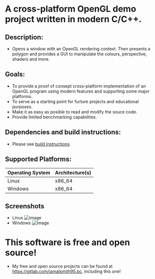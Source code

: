 # A cross-platform OpenGL demo project written in modern C/C++.

## Description:
* Opens a window with an OpenGL rendering context. Then presents a polygon 
and provides a GUI to manipulate the colours, perspective, shaders and more.

## Goals:
* To provide a proof of consept cross-platform implementation of an OpenGL 
program using modern features and supporting some major platforms. 
* To serve as a starting point for furture projects and educational purposes.
* Make it as easy as posible to read and modify the souce code.
* Provide limited benchmarking capabilities.

## Dependencies and build instructions:
* Please see [build instructions](/docs/build_instructions.md).

## Supported Platforms:
| Operating System | Architecture(s) |
| -----------      | -----------     |
| Linux            | x86_64          |
| Windows          | x86_64          |

## Screenshots
* Linux
![image](/uploads/8a684c1f131057566282b9bfe45b14d8/image.png)
* Windows
![image](/uploads/f5c7126bf6502fca31e45e1a99c431aa/image.png)

# This software is free and open source!
* My free and open source projects can be found at 
https://gitlab.com/jamalsmith95.bc, including 
this one!
